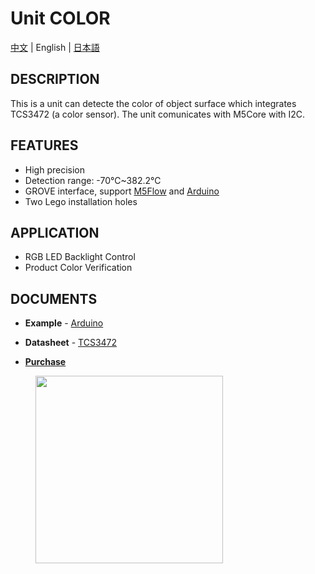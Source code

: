 # Unit COLOR

[中文](/zh_CN/product_documents/units/unit_color_sensor) | English | [日本語](ja/product_documents/units/unit_color_sensor)

## DESCRIPTION

This is a unit can detecte the color of object surface which integrates TCS3472 (a color sensor). The unit comunicates with M5Core with I2C.

## FEATURES

-  High precision
-  Detection range: -70℃~382.2℃
-  GROVE interface, support [M5Flow](http://flow.m5stack.com) and [Arduino](http://www.arduino.cc)
-  Two Lego installation holes

## APPLICATION

-  RGB LED Backlight Control
-  Product Color Verification

## DOCUMENTS

-  **Example** - [Arduino](https://github.com/m5stack/M5Stack/tree/master/examples/Unit/Color)

-  **Datasheet** - [TCS3472](https://pdf1.alldatasheet.com/datasheet-pdf/view/560511/AMSCO/TCS3472.html)

<!-- -  **[Schematic](en/file_to_display_null)** -->

-  **[Purchase](https://www.aliexpress.com/store/product/M5Stack-Official-Color-Unit-TCS34725-Color-Sensor-RGB-Color-Sensor-Development-Board-Module-GROVE-I2C-Compatible/3226069_32946957647.html?spm=a2g1x.12024536.productList_5885013.pic_5)**

<figure>
    <img src="assets/img/product_pics/units/M5GO_Unit_color_sensor.png" height="300" width="300">
</figure>
